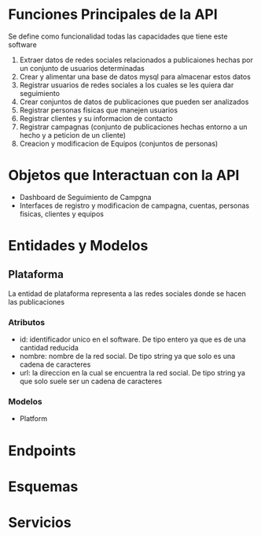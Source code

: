 # Funciones Principales de la API
Se define como funcionalidad todas las capacidades que tiene este software
1. Extraer datos de redes sociales relacionados a publicaiones hechas por un conjunto de usuarios determinadas
2. Crear y alimentar una base de datos mysql para almacenar estos datos
3. Registrar usuarios de redes sociales a los cuales se les quiera dar seguimiento
4. Crear conjuntos de datos de publicaciones que pueden ser analizados
5. Registrar personas fisicas que manejen usuarios 
6. Registrar clientes y su informacion de contacto
7. Registrar campagnas (conjunto de publicaciones hechas entorno a un hecho y a peticion de un cliente)
8. Creacion y modificacion de Equipos (conjuntos de personas)
# Objetos que Interactuan con la API
- Dashboard de Seguimiento de Campgna
- Interfaces de registro y modificacion de campagna, cuentas, personas fisicas, clientes y equipos
# Entidades y Modelos
## Plataforma
La entidad de plataforma representa a las redes sociales donde se hacen las publicaciones
### Atributos
- id: identificador unico en el software. De tipo entero ya que es de una cantidad reducida
- nombre: nombre de la red social. De tipo string ya que solo es una cadena de caracteres
- url: la direccion en la cual se encuentra la red social. De tipo string ya que solo suele ser un cadena de caracteres
### Modelos
- Platform 
# Endpoints
# Esquemas
# Servicios
